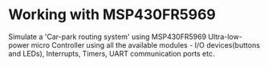 # Working with MSP430FR5969
 
Simulate a 'Car-park routing system' using MSP430FR5969 Ultra-low-power micro Controller using all the available modules - I/O devices(buttons and LEDs), Interrupts, Timers, UART communication ports etc.

